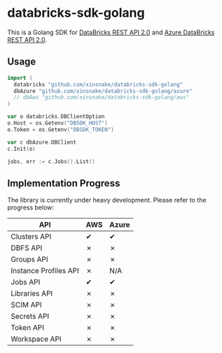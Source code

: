 # databricks-sdk-golang

This is a Golang SDK for [DataBricks REST API 2.0](https://docs.databricks.com/api/latest/index.html#) and [Azure DataBricks REST API 2.0](https://docs.azuredatabricks.net/api/latest/index.html).

## Usage

```go
import (
  databricks "github.com/xinsnake/databricks-sdk-golang"
  dbAzure "github.com/xinsnake/databricks-sdk-golang/azure"
  // dbAws "github.com/xinsnake/databricks-sdk-golang/aws"
)

var o databricks.DBClientOption
o.Host = os.Getenv("DBSDK_HOST")
o.Token = os.Getenv("DBSDK_TOKEN")

var c dbAzure.DBClient
c.Init(o)

jobs, err := c.Jobs().List()
```

## Implementation Progress

The library is currently under heavy development. Please
refer to the progress below:

| API  | AWS | Azure |
| ---- | --- | ----- |
| Clusters API | ✔ | ✔ |
| DBFS API | ✗ | ✗ |
| Groups API | ✗ | ✗ |
| Instance Profiles API | ✗ | N/A |
| Jobs API | ✔ | ✔ |
| Libraries API | ✗ | ✗ |
| SCIM API | ✗ | ✗ |
| Secrets API | ✗ | ✗ |
| Token API | ✗ | ✗ |
| Workspace API | ✗ | ✗ |